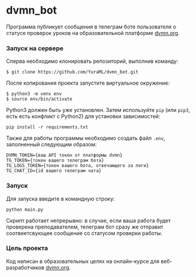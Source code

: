 # dvmn_bot
 
Программа публикует сообщения в телеграм боте пользователя о статусе проверок уроков на образовательной платформе [dvmn.org](https://dvmn.org/).

### Запуск на сервере

Сперва необходимо клонировать репозиторий, выполнив команду:
```shell
$ git clone https://github.com/YuraML/dvmn_bot.git
```
После копирования проекта запустите виртуальное окружение:

```shell
$ python3 -m venv env
$ source env/bin/activate
```

Python3 должен быть уже установлен. 
Затем используйте `pip` (или `pip3`, есть есть конфликт с Python2) для установки зависимостей:
```
pip install -r requirements.txt
```

Также для работы программы необходимо создать файл `.env`, заполненный следующим образом:

```
DVMN_TOKEN={ваш API токен от платформы dvmn}
TG_TOKEN={токен вашего телеграм бота}
TG_LOGS_TOKEN={токен вашего бота, отвечающего за логи}
TG_CHAT_ID={id вашего телеграм чата}
```

### Запуск

Для запуска введите в командную строку:

```console
python main.py
```

Скрипт работает непрерывно: в случае, если ваша работа будет проверена преподавателем, телеграм бот сразу же отправит соотвеетсвующее сообщение со статусом проверки работы.


### Цель проекта

Код написан в образовательных целях на онлайн-курсе для веб-разработчиков [dvmn.org](https://dvmn.org/).
